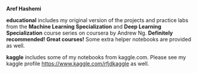 **Aref Hashemi**

**educational** includes my original version of the projects and practice labs from the **Machine Learning Specialization** and **Deep Learning Specialization** course series on coursera by Andrew Ng. **Definitely recommended! Great courses!** Some extra helper notebooks are provided as well.  

**kaggle** includes some of my notebooks from kaggle.com. Please see my kaggle profile https://www.kaggle.com/rfjdkaggle as well.